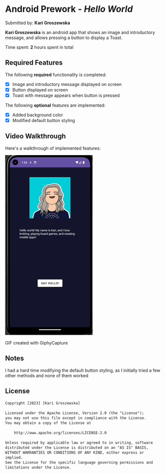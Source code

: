 # Android Prework - *Hello World*

Submitted by: **Kari Groszewska**

**Kari Groszewska** is an android app that shows an image and introductory message, and allows pressing a button to display a Toast. 

Time spent: **2** hours spent in total

## Required Features

The following **required** functionality is completed:

* [X] Image and introductory message displayed on screen
* [X] Button displayed on screen
* [X] Toast with message appears when button is pressed 

The following **optional** features are implemented:

* [X] Added background color
* [X] Modified default button styling

## Video Walkthrough

Here's a walkthrough of implemented features:

<img src='https://raw.githubusercontent.com/KarolinaGroszewska/AND102HelloWorld/main/Dec-27-2023%2013-55-08.gif' title='Video Walkthrough' width='' alt='Video Walkthrough' />

<!-- Replace this with whatever GIF tool you used! -->
GIF created with GiphyCapture  
<!-- Recommended tools:
[Kap](https://getkap.co/) for macOS
[ScreenToGif](https://www.screentogif.com/) for Windows
[peek](https://github.com/phw/peek) for Linux. -->

## Notes
I had a hard time modifying the default button styling, as I initially tried a few other methods and none of them worked

## License

    Copyright [2023] [Kari Groszewska]

    Licensed under the Apache License, Version 2.0 (the "License");
    you may not use this file except in compliance with the License.
    You may obtain a copy of the License at

        http://www.apache.org/licenses/LICENSE-2.0

    Unless required by applicable law or agreed to in writing, software
    distributed under the License is distributed on an "AS IS" BASIS,
    WITHOUT WARRANTIES OR CONDITIONS OF ANY KIND, either express or implied.
    See the License for the specific language governing permissions and
    limitations under the License.
